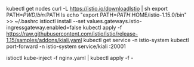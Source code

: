 kubectl get nodes
curl -L https://istio.io/downloadIstio | sh
export PATH=$PWD/bin:$PATH
ls
echo "export PATH=$PATH:$HOME/istio-1.15.0/bin" >> ~/.bashrc
istioctl install --set values.gateways.istio-ingressgateway.enabled=false
kubectl apply -f https://raw.githubusercontent.com/istio/istio/release-1.15/samples/addons/kiali.yaml
kubectl get service -n istio-system
kubectl port-forward -n istio-system service/kiali :20001

istioctl kube-inject -f nginx.yaml | kubectl apply -f -